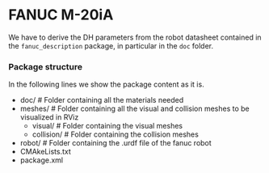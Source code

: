 # FANUC M-20iA

We have to derive the DH parameters from the robot datasheet contained in the ```fanuc_description``` package, in particular in the ```doc``` folder.

### Package structure

In the following lines we show the package content as it is.

* doc/ # Folder containing all the materials needed
* meshes/ # Folder containing all the visual and collision meshes to be visualized in RViz
  * visual/ # Folder containing the visual meshes
  * collision/ # Folder containing the collision meshes
* robot/ # Folder containing the .urdf file of the fanuc robot
* CMAkeLists.txt
* package.xml
  
